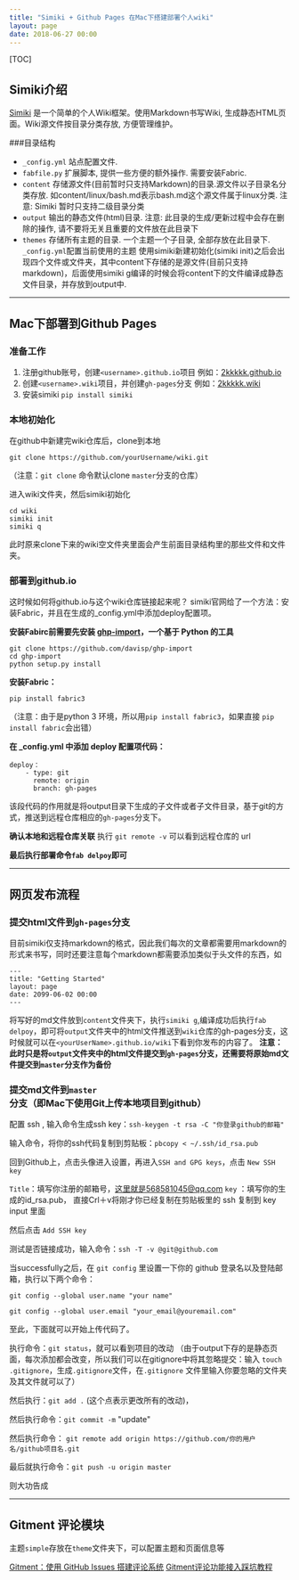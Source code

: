 ```yaml
---
title: "Simiki + Github Pages 在Mac下搭建部署个人wiki"
layout: page
date: 2018-06-27 00:00
---
```


[TOC]
## Simiki介绍
[Simiki](http://simiki.org/) 是一个简单的个人Wiki框架。使用Markdown书写Wiki, 生成静态HTML页面。Wiki源文件按目录分类存放, 方便管理维护。

###目录结构
- `_config.yml`	站点配置文件. 
- `fabfile.py`	扩展脚本, 提供一些方便的额外操作. 需要安装Fabric.
- `content`	存储源文件(目前暂时只支持Markdown)的目录.源文件以子目录名分类存放.
如content/linux/bash.md表示bash.md这个源文件属于linux分类.
注意: Simiki 暂时只支持二级目录分类
- `output`	输出的静态文件(html)目录.
注意: 此目录的生成/更新过程中会存在删除的操作, 请不要将无关且重要的文件放在此目录下
- `themes`	存储所有主题的目录. 一个主题一个子目录, 全部存放在此目录下.
`_config.yml`配置当前使用的主题
使用simiki新建初始化(simiki init)之后会出现四个文件或文件夹，其中content下存储的是源文件(目前只支持markdown)，后面使用simiki g编译的时候会将content下的文件编译成静态文件目录，并存放到output中.


------
##  Mac下部署到Github Pages


### 准备工作

 1. 注册github账号，创建`<username>.github.io`项目 例如：[2kkkkk.github.io](https://github.com/2kkkkk/2kkkkk.github.io)
 2. 创建`<username>.wiki`项目，并创建`gh-pages`分支 例如：[2kkkkk.wiki](https://github.com/2kkkkk/wiki)
 3. 安装simiki `pip install simiki` 

### 本地初始化
在github中新建完wiki仓库后，clone到本地

    git clone https://github.com/yourUsername/wiki.git

（注意：`git clone` 命令默认clone `master`分支的仓库）

进入wiki文件夹，然后simiki初始化

    cd wiki
    simiki init
    simiki q

此时原来clone下来的wiki空文件夹里面会产生前面目录结构里的那些文件和文件夹。
### 部署到github.io
这时候如何将github.io与这个wiki仓库链接起来呢？
simiki官网给了一个方法：安装Fabric，并且在生成的_config.yml中添加deploy配置项。

**安装Fabirc前需要先安装 [ghp-import](https://github.com/davisp/ghp-import)，一个基于 Python 的工具**

    git clone https://github.com/davisp/ghp-import
    cd ghp-import
    python setup.py install

**安装Fabric：**

    pip install fabric3
（注意：由于是python 3 环境，所以用`pip install fabric3`，如果直接 `pip install fabric`会出错）

**在 _config.yml 中添加 deploy 配置项代码：**

    deploy：
        - type: git
          remote: origin
          branch: gh-pages

该段代码的作用就是将output目录下生成的子文件或者子文件目录，基于git的方式，推送到远程仓库相应的`gh-pages`分支下。

**确认本地和远程仓库关联** 执行 `git remote -v` 可以看到远程仓库的 url

**最后执行部署命令`fab delpoy`即可**

-----

## 网页发布流程

### 提交html文件到`gh-pages`分支
目前simiki仅支持markdown的格式，因此我们每次的文章都需要用markdown的形式来书写，同时还要注意每个markdown都需要添加类似于头文件的东西，如

    ---
    title: "Getting Started"
    layout: page
    date: 2099-06-02 00:00
    ---
将写好的md文件放到`content`文件夹下，执行`simiki g`,编译成功后执行`fab delpoy`，即可将`output`文件夹中的html文件推送到`wiki`仓库的gh-pages分支，这时候就可以在`<yourUserName>.github.io/wiki`下看到你发布的内容了。
**注意：此时只是将`output`文件夹中的html文件提交到`gh-pages`分支，还需要将原始md文件提交到`master`分支作为备份**

### 提交md文件到`master`分支（即Mac下使用Git上传本地项目到github）
配置 ssh , 输入命令生成ssh key：`ssh-keygen -t rsa -C "你登录github的邮箱"` 

输入命令，将你的ssh代码复制到剪贴板：`pbcopy < ~/.ssh/id_rsa.pub` 

回到Github上，点击头像进入设置，再进入`SSH and GPG keys`，点击 `New SSH key` 

`Title`：填写你注册的邮箱号，这里就是568581045@qq.com 
`key` ：填写你的生成的id_rsa.pub， 直接Crl＋v将刚才你已经复制在剪贴板里的 ssh 复制到 key input 里面

然后点击 `Add SSH key`

测试是否链接成功，输入命令：`ssh -T -v @git@github.com`

当successfully之后，在 `git config` 里设置一下你的 github 登录名以及登陆邮箱，执行以下两个命令：

    git config --global user.name "your name" 
    
    git config --global user.email "your_email@youremail.com"

至此，下面就可以开始上传代码了。

执行命令：`git status`，就可以看到项目的改动
（由于output下存的是静态页面，每次添加都会改变，所以我们可以在gitignore中将其忽略提交：输入 `touch .gitignore`，生成`.gitignore`文件，在`.gitignore` 文件里输入你要忽略的文件夹及其文件就可以了）


然后执行：`git add .`   (这个点表示更改所有的改动)，

然后执行命令：`git commit -m` "update"

然后执行命令：
`git remote add origin https://github.com/你的用户名/github项目名.git`

最后就执行命令：`git push -u origin master`

则大功告成

------

## Gitment 评论模块

主题`simple`存放在`theme`文件夹下，可以配置主题和页面信息等

[Gitment：使用 GitHub Issues 搭建评论系统](https://imsun.net/posts/gitment-introduction/)
[Gitment评论功能接入踩坑教程](https://www.jianshu.com/p/57afa4844aaa)